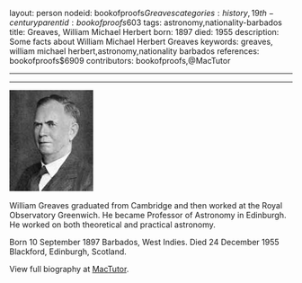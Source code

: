 layout: person
nodeid: bookofproofs$Greaves
categories: history,19th-century
parentid: bookofproofs$603
tags: astronomy,nationality-barbados
title: Greaves, William Michael Herbert
born: 1897
died: 1955
description: Some facts about William Michael Herbert Greaves
keywords: greaves, william michael herbert,astronomy,nationality barbados
references: bookofproofs$6909
contributors: bookofproofs,@MacTutor

---


---

![Greaves.jpg](https://github.com/bookofproofs/bookofproofs.github.io/blob/main/_sources/_assets/images/portraits/Greaves.jpg?raw=true)

William Greaves graduated from Cambridge and then worked at the Royal Observatory Greenwich. He became Professor of Astronomy in Edinburgh. He worked on both theoretical and practical astronomy.

Born 10 September 1897 Barbados, West Indies. Died 24 December 1955 Blackford, Edinburgh, Scotland.


View full biography at [MacTutor](https://mathshistory.st-andrews.ac.uk/Biographies/Greaves/).